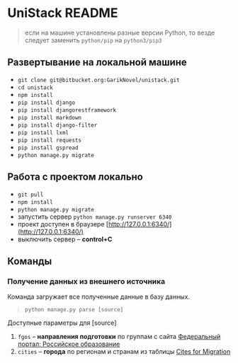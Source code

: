 # UniStack README

> если на машине установлены разные версии Python, то везде следует заменить `python/pip` на `python3/pip3` 

## Развертывание на локальной машине
+ `git clone git@bitbucket.org:GarikNovel/unistack.git`
+ `cd unistack`
+ `npm install`
+ `pip install django`
+ `pip install djangorestframework`
+ `pip install markdown`
+ `pip install django-filter`
+ `pip install lxml`
+ `pip install requests`
+ `pip install gspread`
+ `python manage.py migrate`

## Работа с проектом локально
+ `git pull`
+ `npm install`
+ `python manage.py migrate`
+ запустить сервер `python manage.py runserver 6340`
+ проект доступен в браузере [http://127.0.0.1:6340/](http://127.0.0.1:6340/)
+ выключить сервер – **control+C**

## Команды
### Получение данных из внешнего источника 
Команда загружает все полученные данные в базу данных. 
> `python manage.py parse [source]`

Доступные параметры для [source]

1. `fgos` – **направления подготовки** по группам с сайта [Федеральный портал: Российское образование](http://www.edu.ru/abitur/act.6/index.php)
2. `cities` – **города** по регионам и странам из таблицы [Cites for Migration](https://docs.google.com/spreadsheets/d/1Mp9r7CNxVnKip-tLAFpbGp4K_MY2iUrbrBOQBcsKLVE/edit?usp=sharing)
